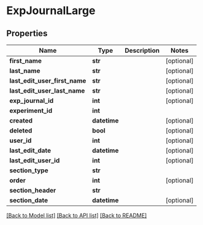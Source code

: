 # ExpJournalLarge

## Properties
Name | Type | Description | Notes
------------ | ------------- | ------------- | -------------
**first_name** | **str** |  | [optional] 
**last_name** | **str** |  | [optional] 
**last_edit_user_first_name** | **str** |  | [optional] 
**last_edit_user_last_name** | **str** |  | [optional] 
**exp_journal_id** | **int** |  | [optional] 
**experiment_id** | **int** |  | 
**created** | **datetime** |  | [optional] 
**deleted** | **bool** |  | [optional] 
**user_id** | **int** |  | [optional] 
**last_edit_date** | **datetime** |  | [optional] 
**last_edit_user_id** | **int** |  | [optional] 
**section_type** | **str** |  | 
**order** | **int** |  | [optional] 
**section_header** | **str** |  | 
**section_date** | **datetime** |  | [optional] 

[[Back to Model list]](../README.md#documentation-for-models) [[Back to API list]](../README.md#documentation-for-api-endpoints) [[Back to README]](../README.md)


